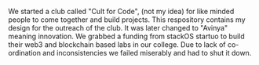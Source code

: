 We started a club called "Cult for Code", (not my idea) for like minded people to come together and build projects. This respository contains my design for the outreach of the club. It was later changed to "Avinya"
meaning innovation. We grabbed a funding from stackOS startuo to build their web3 and blockchain based labs in our college. Due to lack of co-ordination and inconsistencies we failed miserably and had to shut it down.